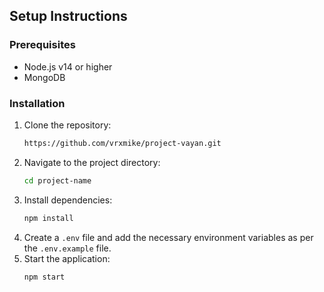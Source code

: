 ## Setup Instructions

### Prerequisites
- Node.js v14 or higher
- MongoDB

### Installation
1. Clone the repository:
    ```bash
    https://github.com/vrxmike/project-vayan.git
    ```
2. Navigate to the project directory:
    ```bash
    cd project-name
    ```
3. Install dependencies:
    ```bash
    npm install
    ```
4. Create a `.env` file and add the necessary environment variables as per the `.env.example` file.
5. Start the application:
    ```bash
    npm start
    ```

